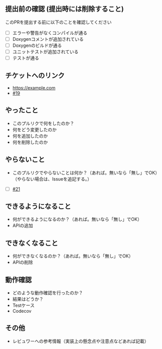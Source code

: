 ## 提出前の確認 (提出時には削除すること)
このPRを提出する前に以下のことを確認してください
- [ ] エラーや警告がなくコンパイルが通る
- [ ] Doxygenコメントが追加されている
- [ ] Doxygenのビルドが通る
- [ ] ユニットテストが追加されている
- [ ] テストが通る

## チケットへのリンク
- https://example.com
- [#19](https://github.com/teruyamato0731/Chassis/issues/19)

## やったこと
- このプルリクで何をしたのか？
- 何をどう変更したのか
- 何を追加したのか
- 何を削除したのか

## やらないこと
- このプルリクでやらないことは何か？（あれば。無いなら「無し」でOK）（やらない場合は、Issueを追記する。）
- [ ] [#21](https://github.com/teruyamato0731/Chassis/issues/21)

## できるようになること
- 何ができるようになるのか？（あれば。無いなら「無し」でOK）
- APIの追加

## できなくなること
- 何ができなくなるのか？（あれば。無いなら「無し」でOK）
- APIの削除

## 動作確認
- どのような動作確認を行ったのか？
- 結果はどうか？
- Testケース
- Codecov

## その他
- レビュワーへの参考情報（実装上の懸念点や注意点などあれば記載）
